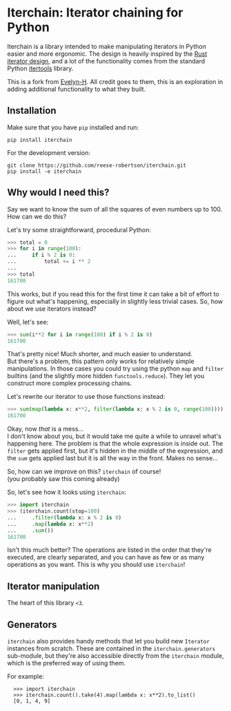 Iterchain: Iterator chaining for Python
=======================================

Iterchain is a library intended to make manipulating iterators in Python easier and more ergonomic.
The design is heavily inspired by the [Rust iterator design](https://doc.rust-lang.org/std/iter/index.html), and a lot of the functionality comes from the standard Python [itertools](https://docs.python.org/3/library/itertools.html) library.

This is a fork from [Evelyn-H](https://github.com/Evelyn-H/iterchain). All credit goes to them, this is an exploration in adding additional functionality to what they built.

## Installation

Make sure that you have `pip` installed and run:
```
pip install iterchain
```

For the development version:
```
git clone https://github.com/reese-robertson/iterchain.git
pip install -e iterchain
```

## Why would I need this?

Say we want to know the sum of all the squares of even numbers up to 100.  
How can we do this?

Let's try some straightforward, procedural Python:
```python
>>> total = 0
>>> for i in range(100):
...     if i % 2 is 0:
...         total += i ** 2
...
>>> total
161700
```

This works, but if you read this for the first time it can take a bit of effort to figure out what's happening, especially in slightly less trivial cases.
So, how about we use iterators instead?

Well, let's see:
```python
>>> sum(i**2 for i in range(100) if i % 2 is 0)
161700
```

That's pretty nice! Much shorter, and much easier to understand.  
But there's a problem, this pattern only works for relatively simple manipulations. In those cases you could try using the python `map` and `filter` builtins (and the slightly more hidden `functools.reduce`). They let you construct more complex processing chains.

Let's rewrite our iterator to use those functions instead:
```python
>>> sum(map(lambda x: x**2, filter(lambda x: x % 2 is 0, range(100))))
161700
```

Okay, now _that_ is a mess...  
I don't know about you, but it would take me quite a while to unravel what's happening here. The problem is that the whole expression is inside out. The `filter` gets applied first, but it's hidden in the middle of the expression, and the `sum` gets applied last but it is all the way in the front. Makes no sense...

So, how can we improve on this? `iterchain` of course!  
(you probably saw this coming already)

So, let's see how it looks using `iterchain`:
```python
>>> import iterchain
>>> (iterchain.count(stop=100)
...     .filter(lambda x: x % 2 is 0)
...     .map(lambda x: x**2)
...     .sum())
161700
```

Isn't this much better? The operations are listed in the order that they're executed, are clearly separated, and you can have as few or as many operations as you want. This is why you should use `iterchain`!


## Iterator manipulation

The heart of this library ``<3``.


## Generators

`iterchain` also provides handy methods that let you build new `Iterator` instances from scratch. These are contained in the `iterchain.generators` sub-module, but they're also accessible directly from the `iterchain` module, which is the preferred way of using them.

For example:
```
  >>> import iterchain
  >>> iterchain.count().take(4).map(lambda x: x**2).to_list()
  [0, 1, 4, 9]
```
